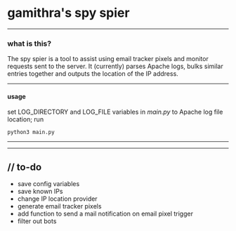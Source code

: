 # gamithra's spy spier

----
### what is this?
The spy spier is a tool to assist using email tracker pixels and monitor requests sent to the server. It (currently) parses Apache logs, bulks similar entries together and outputs the location of the IP address.



----
#### usage
set LOG\_DIRECTORY and LOG\_FILE variables in _main.py_ to Apache log file location; run

    python3 main.py

----

----
## // to-do
* save config variables
* save known IPs
* change IP location provider
* generate email tracker pixels
* add function to send a mail notification on email pixel trigger
* filter out bots


